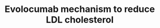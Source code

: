 ---
annotations:
- id: PW:0000754
  parent: drug pathway
  type: Pathway Ontology
  value: drug pathway
- id: CL:0000182
  parent: native cell
  type: Cell Type Ontology
  value: hepatocyte
- id: PW:0000752
  parent: classic metabolic pathway
  type: Pathway Ontology
  value: altered cholesterol biosynthetic pathway
- id: PW:0001347
  parent: regulatory pathway
  type: Pathway Ontology
  value: altered cholesterol transport pathway
authors:
- AlexanderPico
- Egonw
- MaintBot
- Susan
- DeSl
- Eweitz
- Marvin M2
- Mkutmon
- Larsgw
citedin: ''
communities:
- Diseases
description: 'Evolocumab (Repatha) is an injectable monoclonal antibody that reduces
  LDL cholesterol levels. A limited quantity of LDL cholesterol is extracted from
  circulative blood when PCSK9-bound LDLR is degraded upon internalization in liver
  cells. Evolocumab competitively binds PCSK9 away from LDLR complexes, which allows
  LDLR to be recycled, returning to the surface and clearing additional molecules
  of LDL cholesterol. '
last-edited: 2024-02-17
ndex: c1d48fa4-8b66-11eb-9e72-0ac135e8bacf
organisms:
- Homo sapiens
redirect_from:
- /index.php/Pathway:WP3408
- /instance/WP3408
- /instance/WP3408_r128627
revision: r128627
schema-jsonld:
- '@context': https://schema.org/
  '@id': https://wikipathways.github.io/pathways/WP3408.html
  '@type': Dataset
  creator:
    '@type': Organization
    name: WikiPathways
  description: 'Evolocumab (Repatha) is an injectable monoclonal antibody that reduces
    LDL cholesterol levels. A limited quantity of LDL cholesterol is extracted from
    circulative blood when PCSK9-bound LDLR is degraded upon internalization in liver
    cells. Evolocumab competitively binds PCSK9 away from LDLR complexes, which allows
    LDLR to be recycled, returning to the surface and clearing additional molecules
    of LDL cholesterol. '
  keywords:
  - Evolocumab
  - LDL-C
  - LDLR
  - PCSK9
  license: CC0
  name: Evolocumab mechanism to reduce LDL cholesterol
seo: CreativeWork
title: Evolocumab mechanism to reduce LDL cholesterol
wpid: WP3408
---